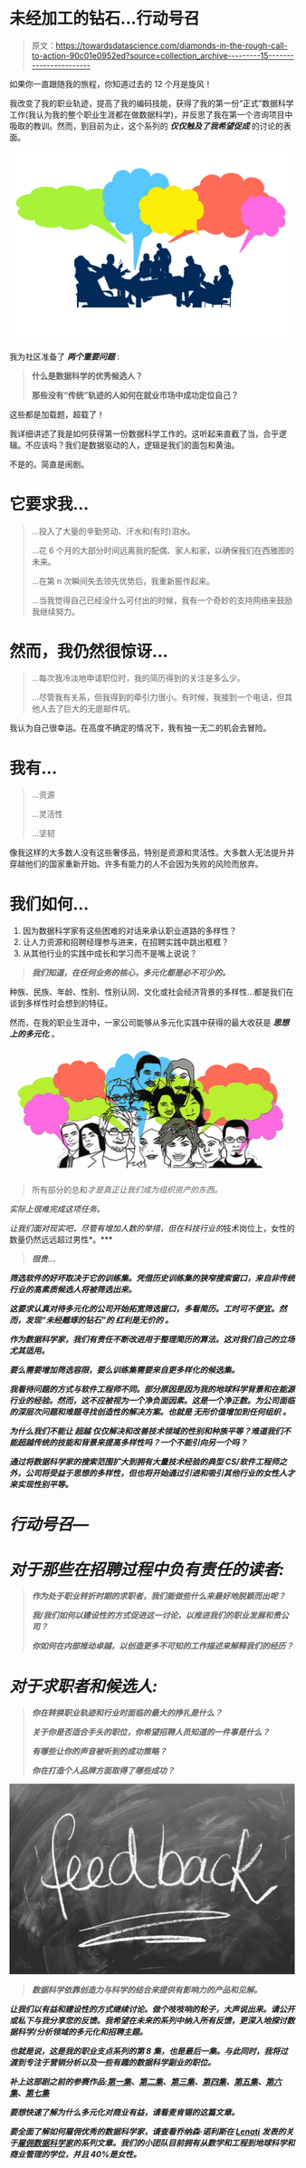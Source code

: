 # 未经加工的钻石…行动号召

> 原文：<https://towardsdatascience.com/diamonds-in-the-rough-call-to-action-90c01e0952ed?source=collection_archive---------15----------------------->

如果你一直跟随我的旅程，你知道过去的 12 个月是旋风！

我改变了我的职业轨迹，提高了我的编码技能，获得了我的第一份“正式”数据科学工作(我认为我的整个职业生涯都在做数据科学)，并反思了我在第一个咨询项目中吸取的教训。然而，到目前为止，这个系列的 ***仅仅触及了我希望促成*** 的讨论的表面。

![](img/4ee6e8e4ace9a18d82796bcb88982cec.png)

我为社区准备了 ***两个重要问题*** :

> **什么是数据科学的优秀候选人？**
> 
> **那些没有“传统”轨迹的人如何在就业市场中成功定位自己？**

这些都是加载题，超载了！

我详细讲述了我是如何获得第一份数据科学工作的。这听起来直截了当，合乎逻辑。不应该吗？我们是数据驱动的人，逻辑是我们的面包和黄油。

不是的。简直是闹剧。

# 它要求我…

> …投入了大量的辛勤劳动、汗水和(有时)泪水。
> 
> …花 6 个月的大部分时间远离我的配偶、家人和家，以确保我们在西雅图的未来。
> 
> …在第 n 次瞬间失去领先优势后，我重新振作起来。
> 
> …当我觉得自己已经没什么可付出的时候，我有一个奇妙的支持网络来鼓励我继续努力。

# 然而，我仍然很惊讶…

> …每次我冷淡地申请职位时，我的简历得到的关注是多么少。
> 
> …尽管我有关系，但我得到的牵引力很小。有时候，我接到一个电话，但其他人去了巨大的无底邮件坑。

我认为自己很幸运。在高度不确定的情况下，我有独一无二的机会去冒险。

# 我有…

> …资源
> 
> …灵活性
> 
> …坚韧

像我这样的大多数人没有这些奢侈品，特别是资源和灵活性。大多数人无法提升并穿越他们的国家重新开始。许多有能力的人不会因为失败的风险而放弃。

# 我们如何…

1.  因为数据科学家有这些困难的对话来承认职业道路的多样性？
2.  让人力资源和招聘经理参与进来，在招聘实践中跳出框框？
3.  从其他行业的实践中成长和学习而不是嘴上说说？

> ***我们知道，在任何业务的核心，多元化都是必不可少的。***

种族、民族、年龄、性别、性别认同、文化或社会经济背景的多样性...都是我们在谈到多样性时会想到的特征。

然而，在我的职业生涯中，一家公司能够从多元化实践中获得的最大收获是 ***思想上的多元化*** 。

![](img/84ca809b644c4437063a592860c350f6.png)

> 所有部分的总和*才是真正让我们成为组织资产的东西。*

*实际上很难完成这项任务。*

*让我们面对现实吧，尽管有增加人数的举措，但在科技行业的*技术岗位上，女性的数量仍然远远超过男性*。***

> ***很贵…***

***筛选软件的好坏取决于它的训练集。凭借历史训练集的狭窄搜索窗口，来自非传统行业的高素质候选人将被筛选出来。***

***这要求认真对待多元化的公司开始拓宽筛选窗口，多看简历。工时可不便宜。然而，发现“未经雕琢的钻石”的 ***红利是无价的*** 。***

***作为数据科学家，我们有责任不断改进用于整理简历的算法。这对我们自己的立场尤其适用。***

***要么需要增加筛选容限，要么训练集需要来自更多样化的候选集。***

***我看待问题的方式与软件工程师不同。部分原因是因为我的地球科学背景和在能源行业的经验。然而，这不应被视为一个净负面因素。这是一个净正数。为公司面临的深层次问题和难题寻找创造性的解决方案。也就是 ***无形价值增加到任何组织*** 。***

***为什么我们不能让 ***超越*** 仅仅解决和改善技术领域的性别和种族平等？难道我们不能超越传统的技能和背景来提高多样性吗？一个不能引向另一个吗？***

***通过将数据科学家的搜索范围扩大到拥有大量技术经验的典型 CS/软件工程师之外，公司将受益于思想的多样性，但也将开始通过引进和吸引其他行业的女性人才来实现性别平等。***

# ***行动号召—***

# ***对于那些在招聘过程中负有责任的读者:***

> ***作为处于职业转折时期的求职者，我们能做些什么来最好地脱颖而出呢？***
> 
> ***我/我们如何以建设性的方式促进这一讨论，以推进我们的职业发展和贵公司？***
> 
> ***你如何在内部推动卓越，以创造更多不可知的工作描述来解释我们的经历？***

# ***对于求职者和候选人:***

> ***你在转换职业轨迹和行业时面临的最大的挣扎是什么？***
> 
> ***关于你是否适合手头的职位，你希望招聘人员知道的一件事是什么？***
> 
> ***有哪些让你的声音被听到的成功策略？***
> 
> ***你在打造个人品牌方面取得了哪些成功？***

***![](img/074c77ac9aa3f0e53b9a04af5e240c24.png)***

> ***数据科学依靠创造力与科学的结合来提供有影响力的产品和见解。***

***让我们以有益和建设性的方式继续讨论。做个吱吱响的轮子，大声说出来。请公开或私下与我分享您的反馈。我希望在未来的系列中纳入所有反馈，更深入地探讨数据科学/分析领域的多元化和招聘主题。***

***也就是说，这是我的职业支点系列的第 8 集，也是最后一集。与此同时，我将过渡到专注于营销分析以及一些有趣的数据科学副业的职位。***

***补上这部剧之前的参赛作品:[第一集](https://medium.com/towards-data-science/career-change-wait-what-3c687f05fc49)、[第二集](https://medium.com/towards-data-science/galvanizing-my-skills-a4b4d1175cb4)、[第三集](https://medium.com/towards-data-science/framing-the-hunt-913f9a0eae6a)、[第四集](https://medium.com/towards-data-science/job-postings-a-riddle-86f77ac610d5)、[第五集](https://medium.com/towards-data-science/we-arent-in-kansas-anymore-interviewing-struggles-f036d4a9fc9a)、[第六集](https://medium.com/towards-data-science/consulting-why-consulting-b8a22243ff89)、[第七集](https://medium.com/towards-data-science/consulting-trial-by-fire-c33a24e65a59)***

***要想快速了解为什么多元化对商业有益，请看麦肯锡的这篇文章。***

***要全面了解如何雇佣优秀的数据科学家，请查看乔纳森·诺利斯在 [Lenati](http://www.lenati.com/) 发表的关于[雇佣数据科学家](https://medium.com/@skyetetra/hiring-data-scientists-part-1-2813ba44be9b)的系列文章。我们的小团队目前拥有从数学和工程到地球科学和商业管理的学位，并且 40%是女性。***